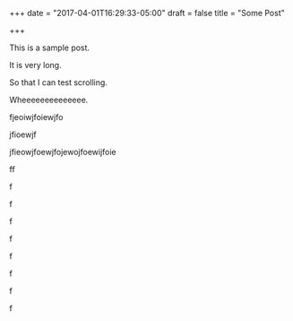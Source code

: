 +++
date = "2017-04-01T16:29:33-05:00"
draft = false
title = "Some Post"

+++

This is a sample post.

It is very long.

So that I can test scrolling.

Wheeeeeeeeeeeeee.

fjeoiwjfoiewjfo

jfioewjf

jfieowjfoewjfojewojfoewijfoie

ff

f

f

f

f

f

f

f

f

